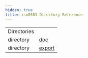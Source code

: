 ```yaml
---
hidden: true
title: iso8583 Directory Reference
---
```


|  |  |
|----|----|
| Directories |  |
| directory   | <a href="dir_95ed7544f531fb9e9594995d85902151.md">doc</a> |
| directory   | <a href="dir_866da9c8ea3b8678bb6dec5fec7861e3.md">export</a> |
